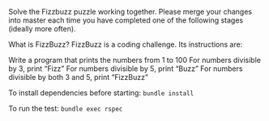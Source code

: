 Solve the Fizzbuzz puzzle working together.
Please merge your changes into master each time you have completed one of the following stages (ideally more often). 

What is FizzBuzz?
FizzBuzz is a coding challenge. Its instructions are:

Write a program that prints the numbers from 1 to 100
For numbers divisible by 3, print “Fizz”
For numbers divisible by 5, print “Buzz”
For numbers divisible by both 3 and 5, print “FizzBuzz”

To install dependencies before starting:
`bundle install`

To run the test:
`bundle exec rspec`
